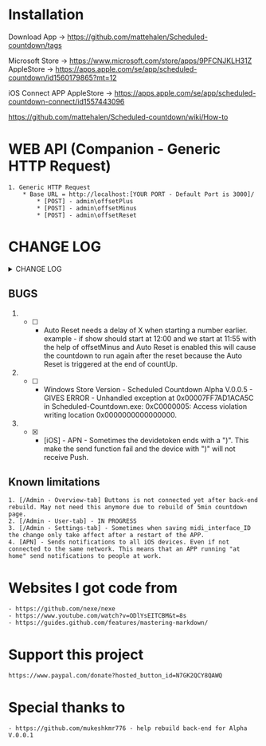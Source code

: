 # Installation
Download App -> https://github.com/mattehalen/Scheduled-countdown/tags

Microsoft Store -> https://www.microsoft.com/store/apps/9PFCNJKLH31Z
AppleStore -> https://apps.apple.com/se/app/scheduled-countdown/id1560179865?mt=12

iOS Connect APP
AppleStore -> https://apps.apple.com/se/app/scheduled-countdown-connect/id1557443096

https://github.com/mattehalen/Scheduled-countdown/wiki/How-to

# WEB API (Companion - Generic HTTP Request)
    1. Generic HTTP Request
        * Base URL = http://localhost:[YOUR PORT - Default Port is 3000]/
            * [POST] - admin\offsetPlus
            * [POST] - admin\offsetMinus
            * [POST] - admin\offsetReset

# CHANGE LOG
<details>
  <summary>CHANGE LOG</summary>

## Alpha V.0.0.28
    1. Fixed User href link on /admin user-tab.

  ## Alpha V.0.0.27
    1. First apple aproved release

## Alpha V.0.0.23-26
    1. more apple release tests.

## Alpha V.0.0.22 [2021-06-14]
    1."hardenedRuntime": true
## Alpha V.0.0.21 [2021-06-14]
    1. description
## Alpha V.0.0.20 [2021-06-13]
    1. [macOS] - Adding entitlements.mas - <key>com.apple.security.network.server</key> <true/> - TEST ONLY IF V.0.0.19 dosen't crash on startup at Apple.
## Alpha V.0.0.19 [2021-06-13]
    1. [macOS] - Removing entitlements.mas & entitlements.mas.inherit - <key>com.apple.security.network.server</key>
        <true/>
## Alpha V.0.0.18 [2021-06-11]
    1. Updated modules. Electron & Electron builder is now using Latest release.
    2. Remove folder EXTRAS
    3. Remove unused modules.
    4. [Back-end] - Created APN-notification.js and moved notification from alert.js to this file.
    5. [Back-end] - Separate all the create FOLDER into it's own .js file
## Alpha V.0.0.17 [2021-06-11]
    1. [MAIN WINDOW] - app.disableHardwareAcceleration()
## Alpha V.0.0.16 [2021-06-10]
    1. [macOS] - entitlements.mas - <key>com.apple.security.cs.disable-library-validation</key> <true/>
    2. [iOS] - APN - Added message to the sendNotification() in src/APN/index.js
## Alpha V.0.0.15 [2021-06-10]
    1. [Back-End] - Added "Headers" for part of Console.log to see whats triggering the log.
    2. -> REMOVED THIS ONE -> [macOS] - entitlements.mas & entitlements.mas.inherit - ITSAppUsesNonExemptEncryption changed to false
    3. [iOS] - APN - options-production changed to true
    4. [iOS] - APN - Now reads from the db-ios-tokens.json file and uses those inside the deviceTokens var.
    OBS !! when receiving token from iOS device. Sometime the Token ends with a ")". This make the token not work. Needs to remove the ")" in the token to get it to receive Push Notifications.
    5. [macOS] - entitlements.mas & entitlements.mas.inherit - <key>com.apple.security.network.server</key>
        <true/>
## Alpha V.0.0.14 [2021-06-09]
    1. install electron-log for logging to file
    2. [MAIN WINDOW] - Added Open log button
    3. [MAIN WINDOW] - Removikrying again to upload app to mac AppStore.
## Alpha V.0.0.13 [2021-06-07]
    1. Change entitlements -> com.apple.security.app-sandbox to FALSE &  "hardenedRuntime":false in package.json for test upload to Apple Store. WORKS on MAS-DEV.
    2. [AppStore Release] - Trying again to upload app to mac AppStore.
## Alpha V.0.0.12 [2021-06-04]
    1. Added Menu options to MAC version av app. Re-open Main Window & How to.
    2. [Back-end] - Added temporary fix for Re-open page. Now it only gives error but doesn't close app.
    3. [AppStore Release] - Trying again to upload app to mac AppStore.
## Alpha V.0.0.11 [2021-06-03]
    1. [Back-end] - APN now pushes to iOS devices but to all devices and not only local devices. THIS IS A KNOW BUG AND NEDS TO BE FIXED. 
    2. [AppStore Release] - Many changes made to try and find a way to upload the app to AppStore. USE MAS and send the pkg file from MAS with transporter to your App store connect.
## Alpha V.0.0.10 [2021-05-28]
    1.[Back-end] - Start adding support for APN (Apple Push Notification) server. 
    2.[Back-end] - Added Store iOS Token when an iOS device is connected. This is so the APN server knows what devices should receive the Notification.
## Alpha V.0.0.9 [2021-05-20]
    1.[MAIN WINDOW] - Fixed so Port input field is linked to the db-settings.json
    2.[Back-end] - fix GitHub HEAD on [MAIN WINDOW]
## Alpha V.0.0.8 [2021-05-17]
    1. [MAIN WINDOW] - Added AutoStart Button
## Alpha V.0.0.6 -> V.0.0.7
    1. Tried to make a Appstore version of the software but no luck yet. increase of version number due to not being able to use same version number on upload to Appstore.
## Alpha V.0.0.5 [2021-03-24]
    1. [src/services/admin-settings.js] - removed local date-string. Didn't save db-Backups on system with local date string using "/".
## Alpha V.0.0.4 [2021-03-19]
    1. [Main Window] - Added buttons to open / & /admin in default browser
    2. Test Submitted App to MicrosoftStore waiting approval
## Alpha V.0.0.3 [2021-03-08]
    1. [Main Window] - Remove Scrollers and added  resizable: false, autoHideMenuBar: true,
    2. [Main Window] - Fixed Bug where Save Port button didn't work after removing choose IP from selection of ip addresses.
## Alpha V.0.0.2 [2021-01-29]
    1. [Main Window] - start_server & stop_server now toggles between hidden and shown to prevent double pressing and to easier show if server is started or not.
    2. [/Admin - User-tab] - now lets you add and delete users. Users can then enter there page on url /users/"your-name" example /user/mathias.
    3. [/users/xxx] - 
       1. [Save - button] - Save the cue-list in users.json
       2. [Add new row - button] - Adds a new row to the cue-list with the title "Added Cue"
       3. [TimeCode is ON - button] - TBA
       4. [Hide Rows ON/OFF - button] - If TimeCode is running and rows are hidden you can push this to un hide All. Good when Capturing TC on rows.
    4. [Alert] - Now works on /watch and /countdown and /users/"your-name"
    5. [/admin - Alert - tab] - Added alertTime so you can chose how long the Alert should last.
## Alpha V.0.0.1 [2021-01-26]
    1. Rebuild of back-end - https://github.com/mukeshkmr776
    2. Implementing Electron for dist
    3. Creating SC-module for the clock & countdown part.



</details>


## BUGS
1. - [ ] -  Auto Reset needs a delay of X when starting a number earlier.
    example - if show should start at 12:00 and we start at 11:55 with the help of offsetMinus and Auto Reset is enabled this will cause the countdown to run again after the reset because the Auto Reset is triggered at the end of countUp. 
2. - [ ] -  Windows Store Version - Scheduled Countdown Alpha V.0.0.5 - GIVES ERROR - Unhandled exception at 0x00007FF7AD1ACA5C in Scheduled-Countdown.exe: 0xC0000005: Access violation writing location 0x0000000000000000.
3. - [X] -  [iOS] - APN - Sometimes the devidetoken ends with a ")". This make the send function fail and the device with ")" will not receive Push.

## Known limitations
    1. [/Admin - Overview-tab] Buttons is not connected yet after back-end rebuild. May not need this anymore due to rebuild of 5min countdown page.
    2. [/Admin - User-tab] - IN PROGRESS
    3. [/Admin - Settings-tab] - Sometimes when saving midi_interface_ID the change only take affect after a restart of the APP.
    4. [APN] - Sends notifications to all iOS devices. Even if not connected to the same network. This means that an APP running "at home" send notifications to people at work.
    
# Websites I got code from
    - https://github.com/nexe/nexe
    - https://www.youtube.com/watch?v=ODlYsEITCBM&t=8s
    - https://guides.github.com/features/mastering-markdown/


# Support this project
    https://www.paypal.com/donate?hosted_button_id=N7GK2QCY8QAWQ        

# Special thanks to
    - https://github.com/mukeshkmr776 - help rebuild back-end for Alpha V.0.0.1
